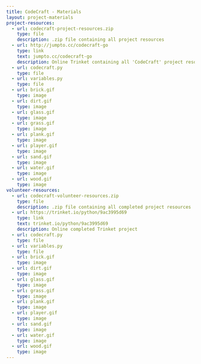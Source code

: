 ```yaml
---
title: CodeCraft - Materials
layout: project-materials
project-resources:     
  - url: codecraft-project-resources.zip
    type: file
    description: .zip file containing all project resources
  - url: http://jumpto.cc/codecraft-go
    type: link
    text: jumpto.cc/codecraft-go
    description: Online Trinket containing all 'CodeCraft' project resources
  - url: codecraft.py
    type: file
  - url: variables.py
    type: file
  - url: brick.gif
    type: image
  - url: dirt.gif
    type: image
  - url: glass.gif
    type: image
  - url: grass.gif
    type: image
  - url: plank.gif
    type: image
  - url: player.gif
    type: image
  - url: sand.gif
    type: image
  - url: water.gif
    type: image
  - url: wood.gif
    type: image
volunteer-resources:
  - url: codecraft-volunteer-resources.zip
    type: file
    description: .zip file containing all completed project resources
  - url: https://trinket.io/python/9ac3995d69
    type: link
    text: trinket.io/python/9ac3995d69
    description: Online completed Trinket project
  - url: codecraft.py
    type: file
  - url: variables.py
    type: file
  - url: brick.gif
    type: image
  - url: dirt.gif
    type: image
  - url: glass.gif
    type: image
  - url: grass.gif
    type: image
  - url: plank.gif
    type: image
  - url: player.gif
    type: image
  - url: sand.gif
    type: image
  - url: water.gif
    type: image
  - url: wood.gif
    type: image
---
```

